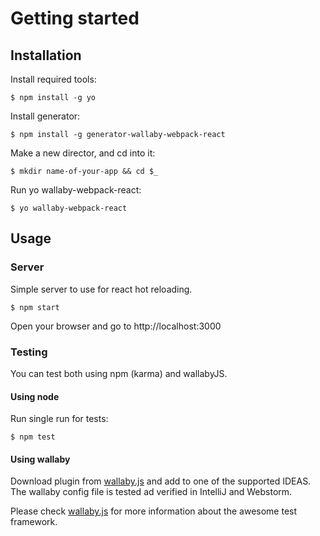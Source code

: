# Getting started

## Installation

Install required tools:

```$ npm install -g yo```

Install generator:

```$ npm install -g generator-wallaby-webpack-react```

Make a new director, and cd into it:

```$ mkdir name-of-your-app && cd $_```

Run yo wallaby-webpack-react:

```$ yo wallaby-webpack-react```

## Usage

### Server

Simple server to use for react hot reloading.
 
 ```$ npm start```

Open your browser and go to http://localhost:3000

### Testing

You can test both using npm (karma) and wallabyJS. 

#### Using node

Run single run for tests:

```$ npm test```

#### Using wallaby

Download plugin from [wallaby.js](http://www.wallabyjs.com) and add to one of the supported IDEAS.
The wallaby config file is tested ad verified in IntelliJ and Webstorm.

Please check [wallaby.js](http://www.wallabyjs.com) for more information about the awesome test framework.